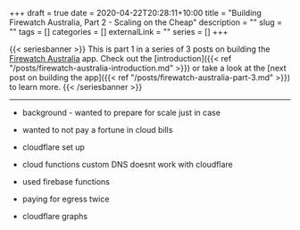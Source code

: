 +++
draft = true
date = 2020-04-22T20:28:11+10:00
title = "Building Firewatch Australia, Part 2 - Scaling on the Cheap"
description = ""
slug = ""
tags = []
categories = []
externalLink = ""
series = []
+++

{{< seriesbanner >}}
This is part 1 in a series of 3 posts on building the [Firewatch Australia](https://firewatchaus.com/) app. Check out the
[introduction]({{< ref "/posts/firewatch-australia-introduction.md" >}}) or take a look at the [next
post on building the app]({{< ref "/posts/firewatch-australia-part-3.md" >}}) to learn more.
{{< /seriesbanner >}}

---

- background - wanted to prepare for scale just in case
- wanted to not pay a fortune in cloud bills

- cloudflare set up
- cloud functions custom DNS doesnt work with cloudflare
- used firebase functions
- paying for egress twice
- cloudflare graphs
